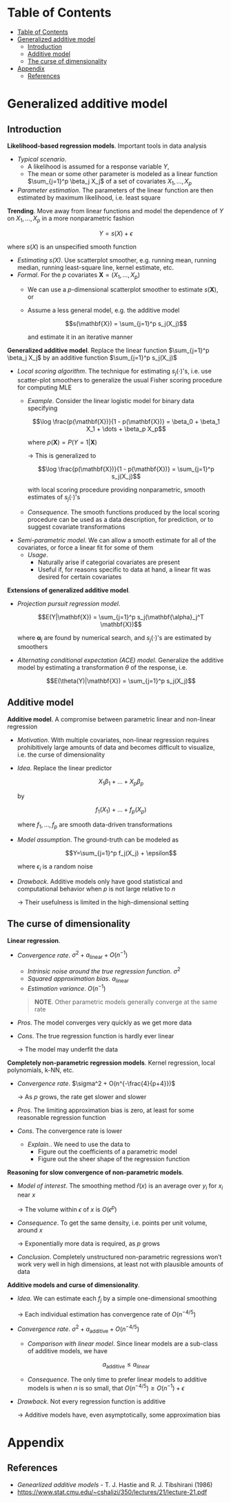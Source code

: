 <!-- TOC titleSize:1 tabSpaces:2 depthFrom:1 depthTo:6 withLinks:1 updateOnSave:1 orderedList:0 skip:0 title:1 charForUnorderedList:* -->
# Table of Contents
- [Table of Contents](#table-of-contents)
- [Generalized additive model](#generalized-additive-model)
  - [Introduction](#introduction)
  - [Additive model](#additive-model)
  - [The curse of dimensionality](#the-curse-of-dimensionality)
- [Appendix](#appendix)
  - [References](#references)
<!-- /TOC -->

# Generalized additive model
## Introduction
**Likelihood-based regression models**. Important tools in data analysis
* *Typical scenario*. 
    * A likelihood is assumed for a response variable $Y$,
    * The mean or some other parameter is modeled as a linear function $\sum_{j=1}^p \beta_j X_j$ of a set of covariates $X_1,\dots,X_p$
* *Parameter estimation*. The parameters of the linear function are then estimated by maximum likelihood, i.e. least square

**Trending**. Move away from linear functions and model the dependence of $Y$ on $X_1,\dots,X_p$ in a more nonparametric fashion

$$Y=s(X) + \epsilon$$

where $s(X)$ is an unspecified smooth function
* *Estimating $s(X)$*. Use scatterplot smoother, e.g. running mean, running median, running least-square line, kernel estimate, etc.
* *Formal*. For the $p$ covariates $\mathbf{X}=(X_1,\dots,X_p)$
    * We can use a $p$-dimensional scatterplot smoother to estimate $s(\mathbf{X})$, or
    * Assume a less general model, e.g. the additive model

        $$s(\mathbf{X}) = \sum_{j=1}^p s_j(X_j)$$

        and estimate it in an iterative manner

**Generalized additive model**. Replace the linear function $\sum_{j=1}^p \beta_j X_j$ by an additive function $\sum_{j=1}^p s_j(X_j)$
* *Local scoring algorithm*. The technique for estimating $s_j(\cdot)$'s, i.e. use scatter-plot smoothers to generalize the usual Fisher scoring procedure for computing MLE
    * *Example*. Consider the linear logistic model for binary data specifying

        $$\log \frac{p(\mathbf{X})}{1 - p(\mathbf{X})} = \beta_0 + \beta_1 X_1 + \dots + \beta_p X_p$$

        where $p(\mathbf{X}) = P(Y=1|\mathbf{X})$

        $\to$ This is generalized to

        $$\log \frac{p(\mathbf{X})}{1 - p(\mathbf{X})} = \sum_{j=1}^p s_j(X_j)$$

        with local scoring procedure providing nonparametric, smooth estimates of $s_j(\cdot)$'s
    * *Consequence*. The smooth functions produced by the local scoring procedure can be used as a data description, for prediction, or to suggest covariate transformations
* *Semi-parametric model*. We can allow a smooth estimate for all of the covariates, or force a linear fit for some of them
    * *Usage*.
        * Naturally arise if categorial covariates are present
        * Useful if, for reasons specific to data at hand, a linear fit was desired for certain covariates

**Extensions of generalized additive model**.
* *Projection pursuit regression model*.

    $$E(Y|\mathbf{X}) = \sum_{j=1}^p s_j(\mathbf{\alpha}_j^T \mathbf{X})$$

    where $\mathbf{\alpha}_j$ are found by numerical search, and $s_j(\cdot)$'s are estimated by smoothers

* *Alternating conditional expectation (ACE) model*. Generalize the additive model by estimating a transformation $\theta$ of the response, i.e.

    $$E(\theta(Y)|\mathbf{X}) = \sum_{j=1}^p s_j(X_j)$$

## Additive model
**Additive model**. A compromise between parametric linear and non-linear regression
* *Motivation*. With multiple covariates, non-linear regression requires prohibitively large amounts of data and becomes difficult to visualize, i.e. the curse of dimensionality
* *Idea*. Replace the linear predictor

    $$X_1\beta_1 + \dots + X_p \beta_p$$

    by

    $$f_1(X_1) + \dots + f_p(X_p)$$

    where $f_1,\dots,f_p$ are smooth data-driven transformations

* *Model assumption*. The ground-truth can be modeled as

    $$Y=\sum_{j=1}^p f_j(X_j) + \epsilon$$

    where $\epsilon_i$ is a random noise
* *Drawback*. Additive models only have good statistical and computational behavior when $p$ is not large relative to $n$

    $\to$ Their usefulness is limited in the high-dimensional setting

## The curse of dimensionality
**Linear regression**. 
* *Convergence rate*. $\sigma^2 + a_\text{linear} + O(n^{-1})$
    * *Intrinsic noise around the true regression function*. $\sigma^2$
    * *Squared approximation bias*. $a_\text{linear}$
    * *Estimation variance*. $O(n^{-1})$

    >**NOTE**. Other parametric models generally converge at the same rate

* *Pros*. The model converges very quickly as we get more data
* *Cons*. The true regression function is hardly ever linear

    $\to$ The model may underfit the data

**Completely non-parametric regression models**. Kernel regression, local polynomials, k-NN, etc.
* *Convergence rate*. $\sigma^2 + O(n^{-\frac{4}{p+4}})$

    $\to$ As $p$ grows, the rate get slower and slower
* *Pros*. The limiting approximation bias is zero, at least for some reasonable regression function
* *Cons*. The convergence rate is lower
    * *Explain.*. We need to use the data to 
        * Figure out the coefficients of a parametric model
        * Figure out the sheer shape of the regression function

**Reasoning for slow convergence of non-parametric models**.
* *Model of interest*. The smoothing method $\hat{r}(x)$ is an average over $y_i$ for $x_i$ near $x$
    
    $\to$ The volume within $\epsilon$ of $x$ is $O(\epsilon^p)$
* *Consequence*. To get the same density, i.e. points per unit volume, around $x$

    $\to$ Exponentially more data is required, as $p$ grows
* *Conclusion*. Completely unstructured non-parametric regressions won’t work very well in high dimensions, at least not with plausible amounts of data

**Additive models and curse of dimensionality**. 
* *Idea*. We can estimate each $f_j$ by a simple one-dimensional smoothing
    
    $\to$ Each individual estimation has convergence rate of $O(n^{-4/5})$
* *Convergence rate*. $\sigma^2 + a_\text{additive} + O(n^{-4/5})$
    * *Comparison with linear model*. Since linear models are a sub-class of additive models, we have

        $$a_\text{additive} \leq a_\text{linear}$$
    
    * *Consequence*. The only time to prefer linear models to additive models is when $n$ is so small, that $O(n^{-4/5})\geq O(n^{-1})+\epsilon$
* *Drawback*. Not every regression function is additive

    $\to$ Additive models have, even asymptotically, some approximation bias

# Appendix
## References
* *Genearlized additive models* - T. J. Hastie and R. J. Tibshirani (1986)
* https://www.stat.cmu.edu/~cshalizi/350/lectures/21/lecture-21.pdf